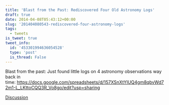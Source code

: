 ```yaml
---
title: 'Blast from the Past: Rediscovered Four Old Astronomy Logs'
draft: true
date: 2014-04-08T05:43:12+00:00
slug: '201404080543-rediscovered-four-astronomy-logs'
tags:
  - tweets
is_tweet: true
tweet_info:
  id: '453301994636054528'
  type: 'post'
  is_thread: False
---
```




Blast from the past: Just found little logs on 4 astronomy observations way back in time: <https://docs.google.com/spreadsheets/d/157XSnXtYlUQ4gm8qbvWd72m1-L_LKttoCQQ3R_Vo8go/edit?usp=sharing>

[Discussion](https://x.com/sytelus/status/453301994636054528)
